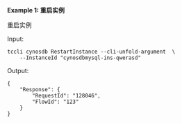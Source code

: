 **Example 1: 重启实例**

重启实例

Input: 

```
tccli cynosdb RestartInstance --cli-unfold-argument  \
    --InstanceId "cynosdbmysql-ins-qwerasd"
```

Output: 
```
{
    "Response": {
        "RequestId": "128046",
        "FlowId": "123"
    }
}
```


